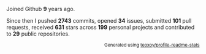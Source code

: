 Joined Github **9** years ago.

Since then I pushed **2743** commits, opened **34** issues, submitted **101** pull requests, received **631** stars across **199** personal projects and contributed to **29** public repositories.

<p align="right"><sub>Generated using <a href="https://github.com/marketplace/actions/profile-readme-stats">teoxoy/profile-readme-stats</a></sub></p>
